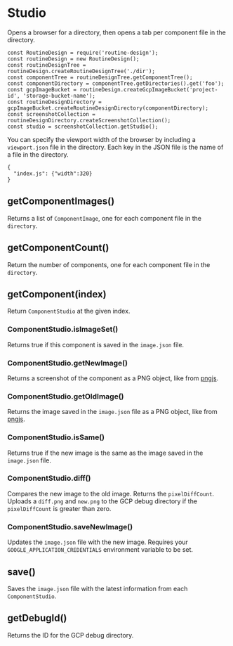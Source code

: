 # Studio

Opens a browser for a directory, then opens a tab per component file in the directory.

```
const RoutineDesign = require('routine-design');
const routineDesign = new RoutineDesign();
const routineDesignTree = routineDesign.createRoutineDesignTree('./dir');
const componentTree = routineDesignTree.getComponentTree();
const componentDirectory = componentTree.getDirectories().get('foo');
const gcpImageBucket = routineDesign.createGcpImageBucket('project-id', 'storage-bucket-name');
const routineDesignDirectory = gcpImageBucket.createRoutineDesignDirectory(componentDirectory);
const screenshotCollection = routineDesignDirectory.createScreenshotCollection();
const studio = screenshotCollection.getStudio();
```

You can specify the viewport width of the browser by including a `viewport.json` file in the directory.
Each key in the JSON file is the name of a file in the directory.

```
{
  "index.js": {"width":320}
}
```

## getComponentImages()

Returns a list of `ComponentImage`, one for each component file in the `directory`.

## getComponentCount()

Return the number of components, one for each component file in the `directory`. 

## getComponent(index)

Return `ComponentStudio` at the given index.

### ComponentStudio.isImageSet()

Returns true if this component is saved in the `image.json` file.

### ComponentStudio.getNewImage()

Returns a screenshot of the component as a PNG object, like from [pngjs](https://www.npmjs.com/package/pngjs).

### ComponentStudio.getOldImage()

Returns the image saved in the `image.json` file as a PNG object, like from [pngjs](https://www.npmjs.com/package/pngjs).

### ComponentStudio.isSame()

Returns true if the new image is the same as the image saved in the `image.json` file.

### ComponentStudio.diff()

Compares the new image to the old image. Returns the `pixelDiffCount`. Uploads a `diff.png` and `new.png` to the GCP debug directory if the `pixelDiffCount` is greater than zero.

### ComponentStudio.saveNewImage()

Updates the `image.json` file with the new image. Requires your `GOOGLE_APPLICATION_CREDENTIALS` environment variable to be set.

## save()

Saves the `image.json` file with the latest information from each `ComponentStudio`.

## getDebugId()

Returns the ID for the GCP debug directory.
